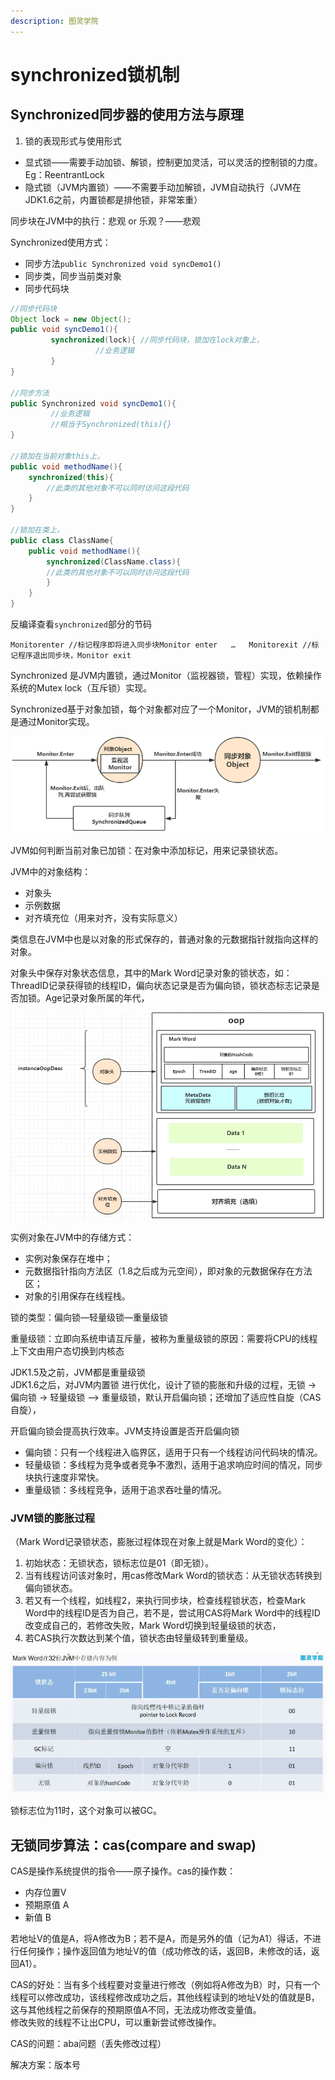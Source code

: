 ```yaml
---
description: 图灵学院
---
```


# synchronized锁机制

## Synchronized同步器的使用方法与原理

1. 锁的表现形式与使用形式

* 显式锁——需要手动加锁、解锁，控制更加灵活，可以灵活的控制锁的力度。Eg：ReentrantLock
* 隐式锁（JVM内置锁）——不需要手动加解锁，JVM自动执行（JVM在JDK1.6之前，内置锁都是排他锁，非常笨重）

同步块在JVM中的执行：悲观 or 乐观？——悲观

Synchronized使用方式：

* 同步方法`public Synchronized void syncDemo1()`
* 同步类，同步当前类对象
* 同步代码块

```java
//同步代码块
Object lock = new Object();
public void syncDemo1(){
         synchronized(lock){ //同步代码块，锁加在lock对象上，
                   //业务逻辑
         }
}

//同步方法
public Synchronized void syncDemo1(){
         //业务逻辑
         //相当于Synchronized(this){}
}

//锁加在当前对象this上，
public void methodName(){
    synchronized(this){
        //此类的其他对象不可以同时访问这段代码
    }
}

//锁加在类上，
public class ClassName{
    public void methodName(){
        synchronized(ClassName.class){
        //此类的其他对象不可以同时访问这段代码
        }
    }
}
```

反编译查看`synchronized`部分的节码

`Monitorenter //标记程序即将进入同步块Monitor enter  
…  
Monitorexit //标记程序退出同步块，Monitor exit`

Synchronized 是JVM内置锁，通过Monitor（监视器锁，管程）实现，依赖操作系统的Mutex lock（互斥锁）实现。

Synchronized基于对象加锁，每个对象都对应了一个Monitor，JVM的锁机制都是通过Monitor实现。

![JVM&#x9501;&#x673A;&#x5236;](../.gitbook/assets/jvm-suo-ji-zhi.png)

JVM如何判断当前对象已加锁：在对象中添加标记，用来记录锁状态。

JVM中的对象结构：

* 对象头
* 示例数据
* 对齐填充位（用来对齐，没有实际意义）

类信息在JVM中也是以对象的形式保存的，普通对象的元数据指针就指向这样的对象。

对象头中保存对象状态信息，其中的Mark Word记录对象的锁状态，如：ThreadID记录获得锁的线程ID，偏向状态记录是否为偏向锁，锁状态标志记录是否加锁。Age记录对象所属的年代，

![JVM&#x5BF9;&#x8C61;&#x7ED3;&#x6784;](../.gitbook/assets/jvm-dui-xiang-jie-gou.png)

实例对象在JVM中的存储方式：

* 实例对象保存在堆中；
* 元数据指针指向方法区（1.8之后成为元空间），即对象的元数据保存在方法区；
* 对象的引用保存在线程栈。

锁的类型：偏向锁—轻量级锁—重量级锁

重量级锁：立即向系统申请互斥量，被称为重量级锁的原因：需要将CPU的线程上下文由用户态切换到内核态

JDK1.5及之前，JVM都是重量级锁  
JDK1.6之后，对JVM内置锁 进行优化，设计了锁的膨胀和升级的过程，无锁 -&gt; 偏向锁 -&gt; 轻量级锁 –&gt; 重量级锁，默认开启偏向锁；还增加了适应性自旋（CAS自旋），

开启偏向锁会提高执行效率。JVM支持设置是否开启偏向锁

* 偏向锁：只有一个线程进入临界区，适用于只有一个线程访问代码块的情况。
* 轻量级锁：多线程为竞争或者竞争不激烈，适用于追求响应时间的情况，同步块执行速度非常快。
* 重量级锁：多线程竞争，适用于追求吞吐量的情况。

### JVM锁的膨胀过程

（Mark Word记录锁状态，膨胀过程体现在对象上就是Mark Word的变化）：

1. 初始状态：无锁状态，锁标志位是01（即无锁）。
2. 当有线程访问该对象时，用cas修改Mark Word的锁状态：从无锁状态转换到偏向锁状态。
3. 若又有一个线程，如线程2，来执行同步块，检查线程锁状态，检查Mark Word中的线程ID是否为自己，若不是，尝试用CAS将Mark Word中的线程ID改变成自己的，若修改失败，Mark Word切换到轻量级锁的状态，
4. 若CAS执行次数达到某个值，锁状态由轻量级转到重量级。 

![Mark Word&#x72B6;&#x6001;&#x8F6C;&#x53D8;](../.gitbook/assets/mark-word-zhuang-tai-zhuan-bian.png)

锁标志位为11时，这个对象可以被GC。

## 无锁同步算法：cas\(compare and swap\)

CAS是操作系统提供的指令——原子操作。cas的操作数：

* 内存位置V
* 预期原值 A
* 新值 B

若地址V的值是A，将A修改为B；若不是A，而是另外的值（记为A1）得话，不进行任何操作；操作返回值为地址V的值（成功修改的话，返回B，未修改的话，返回A1）。

CAS的好处：当有多个线程要对变量进行修改（例如将A修改为B）时，只有一个线程可以修改成功，该线程修改成功之后，其他线程读到的地址V处的值就是B，这与其他线程之前保存的预期原值A不同，无法成功修改变量值。  
修改失败的线程不让出CPU，可以重新尝试修改操作。

CAS的问题：aba问题（丢失修改过程）

解决方案：版本号



